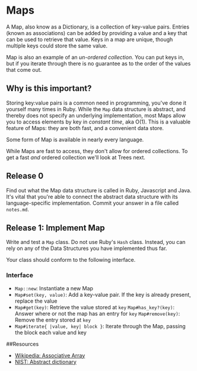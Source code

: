 # Maps

A Map, also know as a Dictionary, is a collection of key-value pairs. Entries (known as associations) can be added by providing a value and a key that can be used to retrieve that value. Keys in a map are unique, though multiple keys could store the same value.

Map is also an example of an _un-ordered collection_. You can put keys in, but if you iterate through there is no guarantee as to the order of the values that come out.

## Why is this important?

Storing key:value pairs is a common need in programming, you've done it yourself many times in Ruby. While the `Map` data structure is abstract, and thereby does not specify an underlying implementation, most Maps allow you to access elements by key in _constant time_, aka O(1). This is a valuable feature of Maps: they are both fast, and a convenient data store.

Some form of Map is available in nearly every language.

While Maps are fast to access, they don't allow for ordered collections. To get a fast _and_ ordered collection we'll look at Trees next.

## Release 0

Find out what the Map data structure is called in Ruby, Javascript and Java. It's vital that you're able to connect the abstract data structure with its language-specific implementation. Commit your answer in a file called `notes.md`.

## Release 1: Implement Map

Write and test a `Map` class. Do not use Ruby's `Hash` class. Instead, you can rely on any of the Data Structures you have implemented thus far.

Your class should conform to the following interface.

### Interface
- `Map::new`: Instantiate a new Map
- `Map#set(key, value)`: Add a key-value pair. If the key is already present, replace the value
- `Map#get(key)`: Retrieve the value stored at `key`
  `Map#has_key?(key)`: Answer where or not the map has an entry for `key`
  `Map#remove(key)`: Remove the entry stored at `key`
- `Map#iterate{ |value, key| block }`: Iterate through the Map, passing the block each value and key

##Resources

* [Wikipedia: Associative Array](http://en.wikipedia.org/wiki/Associative_array)
* [NIST: Abstract dictionary](http://xlinux.nist.gov/dads//HTML/dictionary.html)
